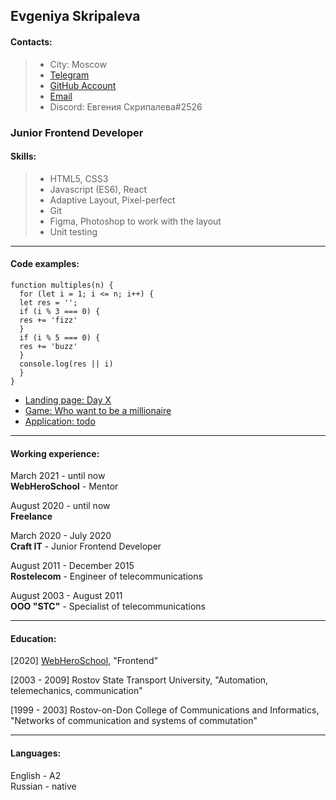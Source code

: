 ## Evgeniya Skripaleva

#### Contacts:

>* City: Moscow
>* [Telegram](https://t.me/ESkripaleva)
>* [GitHub Account](https://github.com/skripaleva)
>* [Email](mailto:e.skripaleva@gmail.com)
>* Discord: Евгения Скрипалева#2526

### Junior Frontend Developer

#### Skills:

>* HTML5, CSS3
>* Javascript (ES6), React
>* Adaptive Layout, Pixel-perfect
>* Git
>* Figma, Photoshop to work with the layout
>* Unit testing

---

#### Code examples:

```
function multiples(n) {
  for (let i = 1; i <= n; i++) {
  let res = '';
  if (i % 3 === 0) {
  res += 'fizz'
  }
  if (i % 5 === 0) {
  res += 'buzz'
  }
  console.log(res || i)
  }
}
```

* [Landing page: Day X](https://day-x.vercel.app)
* [Game: Who want to be a millionaire](https://webheroschool.github.io/js_new_es/)
* [Application: todo](https://skripaleva.ru/todo)

---

#### Working experience:

March 2021 - until now <br>
**WebHeroSchool** - Mentor

August 2020 - until now <br>
**Freelance**

March 2020 - July 2020 <br>
**Craft IT** - Junior Frontend Developer

August 2011 - December 2015 <br>
**Rostelecom** -
Engineer of telecommunications

August 2003 - August 2011 <br>
**OOO "STC"** - Specialist of telecommunications

---

#### Education:

[2020] [WebHeroSchool](https://lk.webheroschool.ru/pl/41813381), "Frontend"

[2003 - 2009] Rostov State Transport University, "Automation, telemechanics, communication"

[1999 - 2003] Rostov-on-Don College of Communications and Informatics, "Networks of communication and systems of commutation"

---

#### Languages:

English - A2 <br>
Russian - native